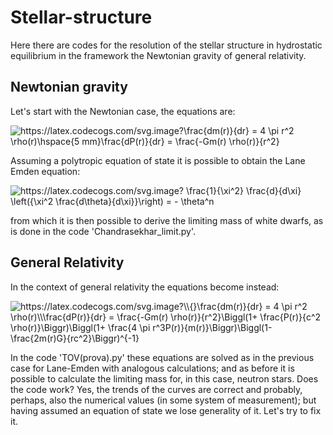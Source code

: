 # Stellar-structure

Here there are codes for the resolution of the stellar structure in hydrostatic equilibrium in the framework the Newtonian gravity of general relativity.


## Newtonian gravity ##

Let's start with the Newtonian case, the equations are:

<img src="https://latex.codecogs.com/svg.image?\frac{dm(r)}{dr}&space;=&space;4&space;\pi&space;r^2&space;\rho(r)\hspace{5&space;mm}\frac{dP(r)}{dr}&space;=&space;\frac{-Gm(r)&space;\rho(r)}{r^2}" title="https://latex.codecogs.com/svg.image?\frac{dm(r)}{dr} = 4 \pi r^2 \rho(r)\hspace{5 mm}\frac{dP(r)}{dr} = \frac{-Gm(r) \rho(r)}{r^2}" />

Assuming a polytropic equation of state it is possible to obtain the Lane Emden equation:

<img src="https://latex.codecogs.com/svg.image?&space;\frac{1}{\xi^2}&space;\frac{d}{d\xi}&space;\left({\xi^2&space;\frac{d\theta}{d\xi}}\right)&space;=&space;-&space;\theta^n&space;" title="https://latex.codecogs.com/svg.image? \frac{1}{\xi^2} \frac{d}{d\xi} \left({\xi^2 \frac{d\theta}{d\xi}}\right) = - \theta^n " />

from which it is then possible to derive the limiting mass of white dwarfs, as is done in the code 'Chandrasekhar_limit.py'.


## General Relativity ##

In the context of general relativity the equations become instead:

<img src="https://latex.codecogs.com/svg.image?\\{}\frac{dm(r)}{dr}&space;=&space;4&space;\pi&space;r^2&space;\rho(r)\\\frac{dP(r)}{dr}&space;=&space;\frac{-Gm(r)&space;\rho(r)}{r^2}\Biggl(1&plus;&space;\frac{P(r)}{c^2&space;\rho(r)}\Biggr)\Biggl(1&plus;&space;\frac{4&space;\pi&space;r^3P(r)}{m(r)}\Biggr)\Biggl(1-&space;\frac{2m(r)G}{rc^2}\Biggr)^{-1}&space;" title="https://latex.codecogs.com/svg.image?\\{}\frac{dm(r)}{dr} = 4 \pi r^2 \rho(r)\\\frac{dP(r)}{dr} = \frac{-Gm(r) \rho(r)}{r^2}\Biggl(1+ \frac{P(r)}{c^2 \rho(r)}\Biggr)\Biggl(1+ \frac{4 \pi r^3P(r)}{m(r)}\Biggr)\Biggl(1- \frac{2m(r)G}{rc^2}\Biggr)^{-1} " />

In the code 'TOV(prova).py' these equations are solved as in the previous case for Lane-Emden with analogous calculations; and as before it is possible to calculate the limiting mass for, in this case, neutron stars.
Does the code work? Yes, the trends of the curves are correct and probably, perhaps, also the numerical values ​​(in some system of measurement); but having assumed an equation of state we lose generality of it. Let's try to fix it.
